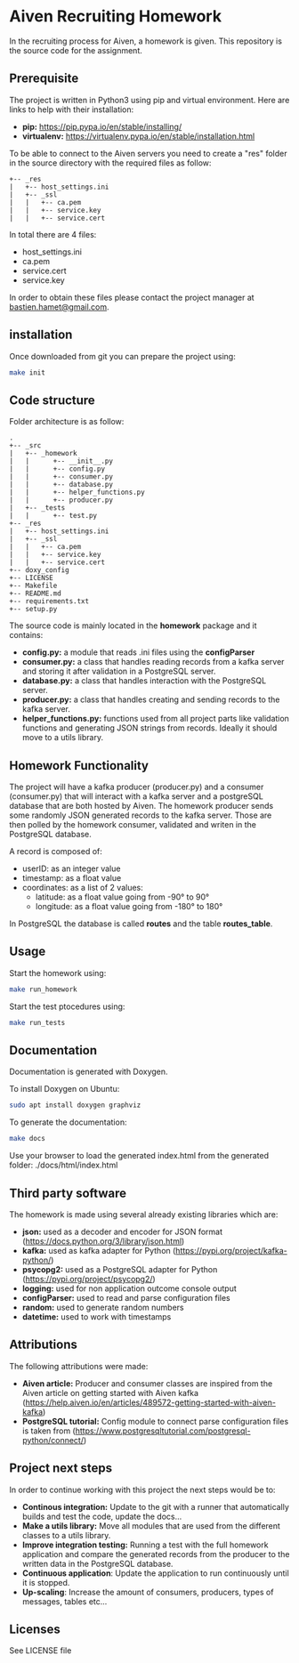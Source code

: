 # Aiven Recruiting Homework
In the recruiting process for Aiven, a homework is given. This repository is the source code for the assignment. 

## Prerequisite

The project is written in Python3 using pip and virtual environment. Here are links to help with their installation:
* **pip:** https://pip.pypa.io/en/stable/installing/
* **virtualenv:** https://virtualenv.pypa.io/en/stable/installation.html

To be able to connect to the Aiven servers you need to create a "res" folder in the source directory with the required files as follow:
```
+-- _res
|   +-- host_settings.ini
|   +-- _ssl
|   |	+-- ca.pem
|   |	+-- service.key
|   |	+-- service.cert
```

In total there are 4 files: 
* host\_settings.ini
* ca.pem
* service.cert
* service.key

In order to obtain these files please contact the project manager at bastien.hamet@gmail.com.

## installation

Once downloaded from git you can prepare the project using:
```bash
make init
```

## Code structure 
Folder architecture is as follow:

```
.
+-- _src
|   +-- _homework
|   |      +-- __init__.py
|   |      +-- config.py
|   |      +-- consumer.py
|   |      +-- database.py
|   |      +-- helper_functions.py
|   |      +-- producer.py
|   +-- _tests
|   |      +-- test.py
+-- _res
|   +-- host_settings.ini
|   +-- _ssl
|   |	+-- ca.pem
|   |	+-- service.key
|   |	+-- service.cert
+-- doxy_config
+-- LICENSE
+-- Makefile
+-- README.md
+-- requirements.txt
+-- setup.py
```
The source code is mainly located in the **homework** package and it contains:
* **config.py:** a module that reads .ini files using the **configParser**
* **consumer.py:** a class that handles reading records from a kafka server and storing it after validation in a PostgreSQL server.
* **database.py:** a class that handles interaction with the PostgreSQL server.
* **producer.py:** a class that handles creating and sending records to the kafka server.
* **helper\_functions.py:** functions used from all project parts like validation functions and generating JSON strings from records. Ideally it should move to a utils library.

## Homework Functionality

The project will have a kafka producer (producer.py) and a consumer (consumer.py) that will interact with a kafka server and a postgreSQL database that are both hosted by Aiven. 
The homework producer sends some randomly JSON generated records to the kafka server. 
Those are then polled by the homework consumer, validated and writen in the PostgreSQL database. 

A record is composed of:
* userID: as an integer value
* timestamp: as a float value
* coordinates: as a list of 2 values:
	* latitude: as a float value going from -90° to 90°
 	* longitude: as a float value going from -180° to 180°

In PostgreSQL the database is called **routes** and the table **routes\_table**. 

## Usage
Start the homework using:
```bash
make run_homework
```

Start the test ptocedures using:
```bash
make run_tests
```

## Documentation
Documentation is generated with Doxygen. 

To install Doxygen on Ubuntu:
```bash
sudo apt install doxygen graphviz
```

To generate the documentation:
```bash
make docs
```

Use your browser to load the generated index.html from the generated folder: ./docs/html/index.html


## Third party software

The homework is made using several already existing libraries which are:
* **json:** used as a decoder and encoder for JSON format (https://docs.python.org/3/library/json.html)
* **kafka:** used as kafka adapter for Python (https://pypi.org/project/kafka-python/)
* **psycopg2:** used as a PostgreSQL adapter for Python (https://pypi.org/project/psycopg2/)
* **logging:** used for non application outcome console output 
* **configParser:** used to read and parse configuration files
* **random:** used to generate random numbers 
* **datetime:** used to work with timestamps 

## Attributions

The following attributions were made:
* **Aiven article:** Producer and consumer classes are inspired from the Aiven article on getting started with Aiven kafka (https://help.aiven.io/en/articles/489572-getting-started-with-aiven-kafka)
* **PostgreSQL tutorial:** Config module to connect parse configuration files is taken from (https://www.postgresqltutorial.com/postgresql-python/connect/) 

## Project next steps
In order to continue working with this project the next steps would be to:
* **Continous integration:** Update to the git with a runner that automatically builds and test the code, update the docs...
* **Make a utils library:** Move all modules that are used from the different classes to a utils library.
* **Improve integration testing:** Running a test with the full homework application and compare the generated records from the producer to the written data in the PostgreSQL database.
* **Continuous application**: Update the application to run continuously until it is stopped. 
* **Up-scaling**: Increase the amount of consumers, producers, types of messages, tables etc...

## Licenses
See LICENSE file

